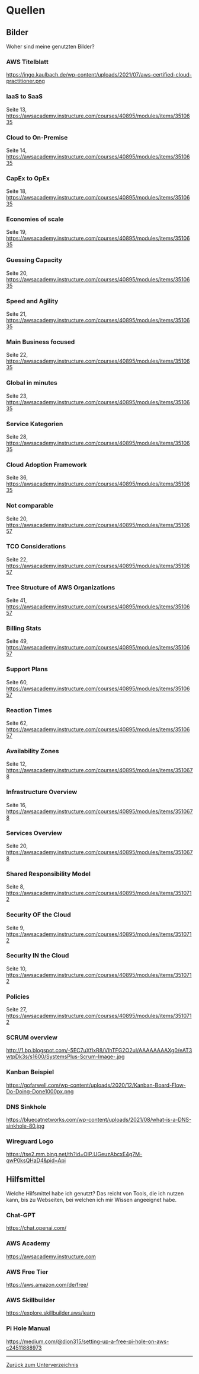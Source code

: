 # Quellen

## Bilder

Woher sind meine genutzten Bilder?

### AWS Titelblatt

<https://ingo.kaulbach.de/wp-content/uploads/2021/07/aws-certified-cloud-practitioner.png>

### IaaS to SaaS

Seite 13, <https://awsacademy.instructure.com/courses/40895/modules/items/3510635>

### Cloud to On-Premise

Seite 14, <https://awsacademy.instructure.com/courses/40895/modules/items/3510635>

### CapEx to OpEx

Seite 18, <https://awsacademy.instructure.com/courses/40895/modules/items/3510635>

### Economies of scale

Seite 19, <https://awsacademy.instructure.com/courses/40895/modules/items/3510635>

### Guessing Capacity

Seite 20, <https://awsacademy.instructure.com/courses/40895/modules/items/3510635>

### Speed and Agility

Seite 21, <https://awsacademy.instructure.com/courses/40895/modules/items/3510635>

### Main Business focused

Seite 22, <https://awsacademy.instructure.com/courses/40895/modules/items/3510635>

### Global in minutes

Seite 23, <https://awsacademy.instructure.com/courses/40895/modules/items/3510635>

### Service Kategorien

Seite 28, <https://awsacademy.instructure.com/courses/40895/modules/items/3510635>

### Cloud Adoption Framework

Seite 36, <https://awsacademy.instructure.com/courses/40895/modules/items/3510635>

### Not comparable

Seite 20, <https://awsacademy.instructure.com/courses/40895/modules/items/3510657>

### TCO Considerations

Seite 22, <https://awsacademy.instructure.com/courses/40895/modules/items/3510657>

### Tree Structure of AWS Organizations

Seite 41, <https://awsacademy.instructure.com/courses/40895/modules/items/3510657>

### Billing Stats

Seite 49, <https://awsacademy.instructure.com/courses/40895/modules/items/3510657>

### Support Plans

Seite 60, <https://awsacademy.instructure.com/courses/40895/modules/items/3510657>

### Reaction Times

Seite 62, <https://awsacademy.instructure.com/courses/40895/modules/items/3510657>

### Availability Zones

Seite 12, <https://awsacademy.instructure.com/courses/40895/modules/items/3510678>

### Infrastructure Overview

Seite 16, <https://awsacademy.instructure.com/courses/40895/modules/items/3510678>

### Services Overview

Seite 20, <https://awsacademy.instructure.com/courses/40895/modules/items/3510678>

### Shared Responsibility Model

Seite 8, <https://awsacademy.instructure.com/courses/40895/modules/items/3510712>

### Security OF the Cloud

Seite 9, <https://awsacademy.instructure.com/courses/40895/modules/items/3510712>

### Security IN the Cloud

Seite 10, <https://awsacademy.instructure.com/courses/40895/modules/items/3510712>

### Policies

Seite 27, <https://awsacademy.instructure.com/courses/40895/modules/items/3510712>

### SCRUM overview

<http://1.bp.blogspot.com/-5EC7uXfIxR8/VlhTFG2O2uI/AAAAAAAAXg0/eAT3wtpDk3s/s1600/SystemsPlus-Scrum-Image-.jpg>

### Kanban Beispiel

<https://gofarwell.com/wp-content/uploads/2020/12/Kanban-Board-Flow-Do-Doing-Done1000px.png>

### DNS Sinkhole

<https://bluecatnetworks.com/wp-content/uploads/2021/08/what-is-a-DNS-sinkhole-80.jpg>

### Wireguard Logo

<https://tse2.mm.bing.net/th?id=OIP.UGeuzAbcxE4g7M-qwP0ksQHaD4&pid=Api>

## Hilfsmittel

Welche Hilfsmittel habe ich genutzt?
Das reicht von Tools, die ich nutzen kann, bis zu Webseiten, bei welchen ich mir Wissen angeeignet habe.

### Chat-GPT

<https://chat.openai.com/>

### AWS Academy

<https://awsacademy.instructure.com>

### AWS Free Tier

<https://aws.amazon.com/de/free/>

### AWS Skillbuilder

<https://explore.skillbuilder.aws/learn>

### Pi Hole Manual

<https://medium.com/@dion315/setting-up-a-free-pi-hole-on-aws-c24511888973>

-----

[Zurück zum Unterverzeichnis](./README.md)

